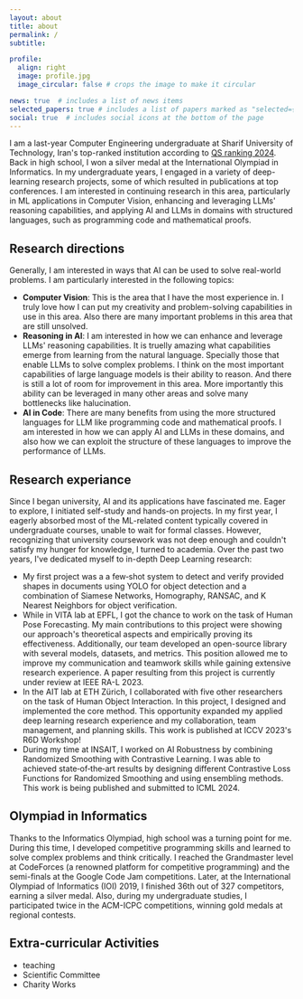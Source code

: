 ```yaml
---
layout: about
title: about
permalink: /
subtitle: 

profile:
  align: right
  image: profile.jpg
  image_circular: false # crops the image to make it circular

news: true  # includes a list of news items
selected_papers: true # includes a list of papers marked as "selected={true}"
social: true  # includes social icons at the bottom of the page
---
```


<!-- I am a fourth-year student at Sharif University of Technology, pursuing a B.Sc. degree in Computer Engineering. I have been involved in several research projects during my undergraduate studies. Additionally, I have a year of industry experience as a Machine Learning Engineer.

At the International Olympiad of Informatics (IOI), I finished 36th out of 327 competitors, earning a silver medal. Developing competitive programming skills has helped me learn how to solve complex problems and think critically. Since my coursework at university did not fulfill my desire to learn more and dive deeper into AI, I turned to industry. My one-year experience allowed me to develop technical skills by implementing various solutions. Additionally, I was able to focus on AI and complete real-world projects.

While my experience in the industry was enriching and productive, I still felt my talents and capabilities were not utilized enough. Therefore, I turned to academia, which did not disappoint me. In the past year and a half, I have focused on research in Deep Learning. While in the Visual Intelligence for Transportation (VITA) lab at the Swiss Federal Institute of Technology in Lausanne (EPFL), I got the chance to work on the task of Human Pose Forecasting. My main contributions to this project were showing our approach's theoretical aspects and empirically proving its effectiveness. Additionally, our team developed an open-source library with several models, datasets, and metrics. This position allowed me to improve my communication and teamwork skills while gaining extensive research experience. A paper resulting from this project is currently under review at CPVR 2023.

In the Advanced Interactive Technologies (AIT) lab at the Swiss Federal Institute of Technology (ETH) Zürich, I am collaborating with five other researchers on the task of Human Object interaction. In this project, I designed and implemented the core method. This opportunity expanded my applied deep learning research experience and my collaboration, team management, and planning skills. We will likely submit the results of our work to ICCV 2023. -->

I am a last-year Computer Engineering undergraduate at Sharif University of Technology, Iran's top-ranked institution according to [QS ranking 2024](https://www.topuniversities.com/university-rankings/world-university-rankings/2024?&region=Asia&countries=ir). Back in high school, I won a silver medal at the International Olympiad in Informatics. In my undergraduate years, I engaged in a variety of deep-learning research projects, some of which resulted in publications at top conferences. I am interested in continuing research in this area, particularly in ML applications in Computer Vision, enhancing and leveraging LLMs' reasoning capabilities, and applying AI and LLMs in domains with structured languages, such as programming code and mathematical proofs.

<!-- I am a last-year undergraduate student in Computer Engineering at Sharif University of Technology (the best university in Iran, according to [QS ranking 2024](https://www.topuniversities.com/university-rankings/world-university-rankings/2024?&region=Asia&countries=ir). I have a background in olympiad of informatics. And I have been involved in several research projects. I am interested in Machine Learning and its applications. -->

## Research directions

Generally, I am interested in ways that AI can be used to solve real-world problems. I am particularly interested in the following topics:

- **Computer Vision**: This is the area that I have the most experience in. I truly love how I can put my creativity and problem-solving capabilities in use in this area. Also there are many important problems in this area that are still unsolved.
- **Reasoning in AI**: I am interested in how we can enhance and leverage LLMs' reasoning capabilities. It is truelly amazing what capabilities emerge from learning from the natural language. Specially those that enable LLMs to solve complex problems. I think on the most important capabilities of large language models is their ability to reason. And there is still a lot of room for improvement in this area. More importantly this ability can be leveraged in many other areas and solve many bottlenecks like halucination.
- **AI in Code**: There are many benefits from using the more structured languages for LLM like programming code and mathematical proofs. I am interested in how we can apply AI and LLMs in these domains, and also how we can exploit the structure of these languages to improve the performance of LLMs.

## Research experiance

Since I began university, AI and its applications have fascinated me. Eager to explore, I initiated self-study and hands-on projects. In my first year, I eagerly absorbed most of the ML-related content typically covered in undergraduate courses, unable to wait for formal classes. However, recognizing that university coursework was not deep enough and couldn't satisfy my hunger for knowledge, I turned to academia. Over the past two years, I've dedicated myself to in-depth Deep Learning research:

- My first project was a a few‑shot system to detect and verify provided shapes in documents using YOLO for object detection and a combination
of Siamese Networks, Homography, RANSAC, and K Nearest Neighbors for object verification.
- While in VITA lab at EPFL, I got the chance to work on the task of Human Pose Forecasting. My main contributions to this project were showing our approach's theoretical aspects and empirically proving its effectiveness. Additionally, our team developed an open-source library with several models, datasets, and metrics. This position allowed me to improve my communication and teamwork skills while gaining extensive research experience. A paper resulting from this project is currently under review at IEEE RA-L 2023.
- In the AIT lab at ETH Zürich, I collaborated with five other researchers on the task of Human Object Interaction. In this project, I designed and implemented the core method. This opportunity expanded my applied deep learning research experience and my collaboration, team management, and planning skills. This work is published at ICCV 2023's R6D Workshop!
- During my time at INSAIT, I worked on AI Robustness by combining Randomized Smoothing with Contrastive Learning. I was able to achieved state‑of‑the‑art results by designing different Contrastive Loss Functions for Randomized Smoothing and using ensembling methods. This work is being published and submitted to ICML 2024.

## Olympiad in Informatics

Thanks to the Informatics Olympiad, high school was a turning point for me. During this time, I developed competitive programming skills and learned to solve complex problems and think critically. I reached the Grandmaster level at CodeForces (a renowned platform for competitive programming) and the semi-finals at the Google Code Jam competitions. Later, at the International Olympiad of Informatics (IOI) 2019, I finished 36th out of 327 competitors, earning a silver medal. Also, during my undergraduate studies, I participated twice in the ACM-ICPC competitions, winning gold medals at regional contests.

## Extra-curricular Activities

- teaching
- Scientific Committee
- Charity Works
